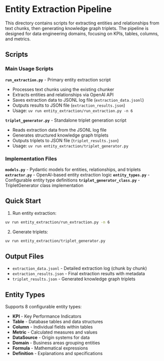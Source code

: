 # Entity Extraction Pipeline

This directory contains scripts for extracting entities and relationships from text chunks, then generating knowledge graph triplets. The pipeline is designed for data engineering domains, focusing on KPIs, tables, columns, and metrics.

## Scripts

### Main Usage Scripts

**`run_extraction.py`** - Primary entity extraction script
- Processes text chunks using the existing chunker
- Extracts entities and relationships via OpenAI API
- Saves extraction data to JSONL log file (`extraction_data.jsonl`)
- Outputs results to JSON file (`extraction_results.json`)
- Usage: `uv run entity_extraction/run_extraction.py -n 6`

**`triplet_generator.py`** - Standalone triplet generation script  
- Reads extraction data from the JSONL log file
- Generates structured knowledge graph triplets
- Outputs triplets to JSON file (`triplet_results.json`)
- Usage: `uv run entity_extraction/triplet_generator.py`

### Implementation Files

**`models.py`** - Pydantic models for entities, relationships, and triplets
**`extractor.py`** - OpenAI-based entity extraction logic
**`entity_types.py`** - Configurable entity type definitions
**`triplet_generator_class.py`** - TripletGenerator class implementation

## Quick Start

1. Run entity extraction:
```bash
uv run entity_extraction/run_extraction.py -n 6
```

2. Generate triplets:
```bash
uv run entity_extraction/triplet_generator.py
```

## Output Files

- `extraction_data.jsonl` - Detailed extraction log (chunk by chunk)
- `extraction_results.json` - Final extraction results with metadata
- `triplet_results.json` - Generated knowledge graph triplets

## Entity Types

Supports 8 configurable entity types:
- **KPI** - Key Performance Indicators
- **Table** - Database tables and data structures  
- **Column** - Individual fields within tables
- **Metric** - Calculated measures and values
- **DataSource** - Origin systems for data
- **Domain** - Business areas grouping entities
- **Formula** - Mathematical expressions
- **Definition** - Explanations and specifications